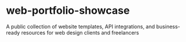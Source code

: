# web-portfolio-showcase
A public collection of website templates, API integrations, and business-ready resources for web design clients and freelancers
